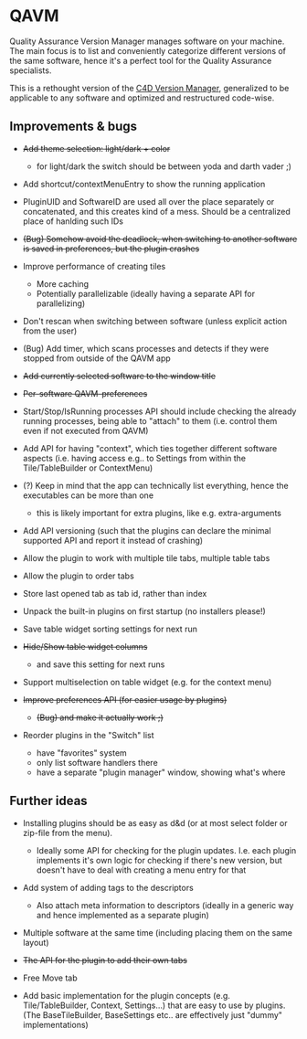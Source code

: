 # QAVM

Quality Assurance Version Manager manages software on your machine. The main focus is to list and conveniently categorize different versions of the same software, hence it's a perfect tool for the Quality Assurance specialists.

This is a rethought version of the [C4D Version Manager](https://github.com/wi1k1n/cinema4d_version_manager), generalized to be applicable to any software and optimized and restructured code-wise.

## Improvements & bugs

* ~~Add theme selection: light/dark + color~~
	* for light/dark the switch should be between yoda and darth vader ;)

* Add shortcut/contextMenuEntry to show the running application

* PluginUID and SoftwareID are used all over the place separately or concatenated, and this creates kind of a mess. Should be a centralized place of hanlding such IDs

* ~~(Bug) Somehow avoid the deadlock, when switching to another software is saved in preferences, but the plugin crashes~~

* Improve performance of creating tiles
	* More caching
	* Potentially parallelizable (ideally having a separate API for parallelizing)

* Don't rescan when switching between software (unless explicit action from the user)

* (Bug) Add timer, which scans processes and detects if they were stopped from outside of the QAVM app

* ~~Add currently selected software to the window title~~

* ~~Per-software QAVM-preferences~~

* Start/Stop/IsRunning processes API should include checking the already running processes, being able to "attach" to them (i.e. control them even if not executed from QAVM)

* Add API for having "context", which ties together different software aspects (i.e. having access e.g.. to Settings from within the Tile/TableBuilder or ContextMenu)

* (?) Keep in mind that the app can technically list everything, hence the executables can be more than one
	* this is likely important for extra plugins, like e.g. extra-arguments

* Add API versioning (such that the plugins can declare the minimal supported API and report it instead of crashing)

* Allow the plugin to work with multiple tile tabs, multiple table tabs

* Allow the plugin to order tabs

* Store last opened tab as tab id, rather than index

* Unpack the built-in plugins on first startup (no installers please!)

* Save table widget sorting settings for next run

* ~~Hide/Show table widget columns~~
	* and save this setting for next runs

* Support multiselection on table widget (e.g. for the context menu)

* ~~Improve preferences API (for easier usage by plugins)~~
	* ~~(Bug) and make it actually work ;)~~

* Reorder plugins in the "Switch" list
	* have "favorites" system
	* only list software handlers there
	* have a separate "plugin manager" window, showing what's where

## Further ideas

* Installing plugins should be as easy as d&d (or at most select folder or zip-file from the menu).
	* Ideally some API for checking for the plugin updates. I.e. each plugin implements it's own logic for checking if there's new version, but doesn't have to deal with creating a menu entry for that

* Add system of adding tags to the descriptors
	* Also attach meta information to descriptors (ideally in a generic way and hence implemented as a separate plugin)

* Multiple software at the same time (including placing them on the same layout)

* ~~The API for the plugin to add their own tabs~~

* Free Move tab

* Add basic implementation for the plugin concepts (e.g. Tile/TableBuilder, Context, Settings...) that are easy to use by plugins. (The BaseTileBuilder, BaseSettings etc.. are effectively just "dummy" implementations)
